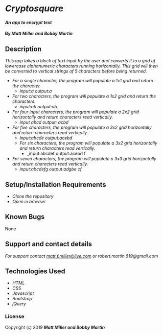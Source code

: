 # _Cryptosquare_

#### _An app to encrypt text_

#### By _**Matt Miller and Bobby Martin**_

## Description

_This app takes a block of text input by the user and converts it to a grid of lowercase alphanumeric characters running horizontally. This grid will then be converted to vertical strings of 5 characters before being returned._
* _For a single character, the program will populate a 1x1 grid and return the character._
  * _input:a output:a_
* _For two characters, the program will populate a 1x2  grid and return the characters._
  * _input:ab output:ab_
* _For four input characters, the program will populate a 2x2 grid horizontally and return characters read vertically._
  * _input abcd output: acbd_
* _For five characters, the program will populate a 3x2 grid horizontally and return characters read vertically._
  * _input:abcde output:acebd_
  * _For six characters, the program will populate a 3x2 grid horizontally and return characters read vertically._
    * _input:abcdef output:acebd f
* _For seven characters, the program will populate a 3x3 grid horizontally and return characters read vertically._
  * _input:abcdefg output:adgbe cf_


## Setup/Installation Requirements

* _Clone the repository_
* _Open in browser_

## Known Bugs

None


## Support and contact details

_For support contact matt.f.miller@live.com or robert.martin.619@gmail.com_

## Technologies Used

* _HTML_
* _CSS_
* _Javascript_
* _Bootstrap_
* _jQuery_

### License


Copyright (c) 2019 **_Matt Miller and Bobby Martin_**
